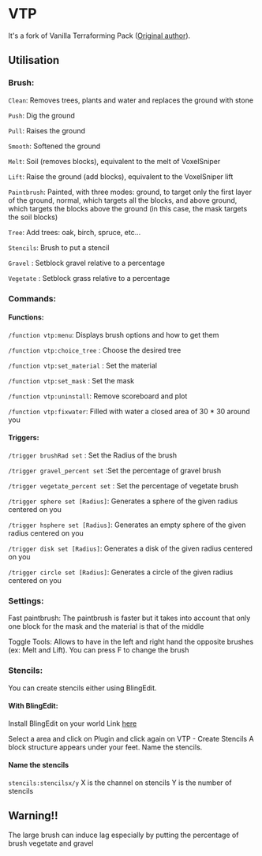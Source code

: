 # VTP

It's a fork of Vanilla Terraforming Pack ([Original author](https://www.planetminecraft.com/mod/vanilla-terraforming-pack-datapack-4124905/)). 


## Utilisation

### Brush:
`Clean`: Removes trees, plants and water and replaces the ground with stone

`Push`: Dig the ground

`Pull`: Raises the ground

`Smooth`: Softened the ground

`Melt`: Soil (removes blocks), equivalent to the melt of VoxelSniper

`Lift`: Raise the ground (add blocks), equivalent to the VoxelSniper lift

`Paintbrush`: Painted, with three modes: ground, to target only the first layer of the ground, normal, which targets all the blocks, and above ground, which targets the blocks above the ground (in this case, the mask targets the soil blocks)

`Tree`: Add trees: oak, birch, spruce, etc...

`Stencils`: Brush to put a stencil

`Gravel` : Setblock gravel relative to a percentage

`Vegetate` : Setblock grass relative to a percentage


### Commands:

#### Functions:
`/function vtp:menu`: Displays brush options and how to get them

`/function vtp:choice_tree` : Choose the desired tree

`/function vtp:set_material` : Set the material

`/function vtp:set_mask` : Set the mask

`/function vtp:uninstall`: Remove scoreboard and plot

`/function vtp:fixwater`: Filled with water a closed area of 30 * 30 around you

#### Triggers:

`/trigger brushRad set` : Set the Radius of the brush

`/trigger gravel_percent set` :Set the percentage of gravel brush

`/trigger vegetate_percent set` : Set the percentage of vegetate brush

`/trigger sphere set [Radius]`: Generates a sphere of the given radius centered on you

`/trigger hsphere set [Radius]`: Generates an empty sphere of the given radius centered on you

`/trigger disk set [Radius]`: Generates a disk of the given radius centered on you

`/trigger circle set [Radius]`: Generates a circle of the given radius centered on you


### Settings:

Fast paintbrush: The paintbrush is faster but it takes into account that only one block for the mask and the material is that of the middle

Toggle Tools: Allows to have in the left and right hand the opposite brushes (ex: Melt and Lift). You can press F to change the brush

### Stencils:

You can create stencils either using BlingEdit.

#### With BlingEdit:

Install BlingEdit on your world Link [here](https://www.reddit.com/r/BlingEdit/comments/9pdd2w/subreddit_plugin_list/)

Select a area and click on Plugin and click again on VTP - Create Stencils
A block structure appears under your feet. Name the stencils.


#### Name the stencils
`stencils:stencilsx/y`
X is the channel on stencils
Y is the number of stencils


## Warning!!

The large brush can induce lag especially by putting the percentage of brush vegetate and gravel
